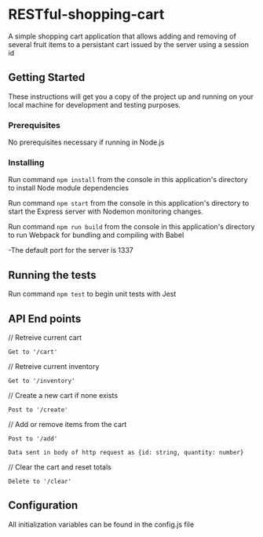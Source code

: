# RESTful-shopping-cart
A simple shopping cart application that allows adding and removing of several fruit items to a persistant cart issued by the server using a session id

## Getting Started

These instructions will get you a copy of the project up and running on your local machine for development and testing purposes.


### Prerequisites

No prerequisites necessary if running in Node.js

### Installing

Run command `npm install` from the console in this application's directory to install Node module dependencies

Run command `npm start` from the console in this application's directory to start the Express server with Nodemon monitoring changes.

Run command `npm run build` from the console in this application's directory to run Webpack for bundling and compiling with Babel

-The default port for the server is 1337

## Running the tests

Run command `npm test` to begin unit tests with Jest

## API End points

// Retreive current cart

    Get to '/cart'

// Retreive current inventory

    Get to '/inventory'

// Create a new cart if none exists

    Post to '/create'

// Add or remove items from the cart

    Post to '/add'

    Data sent in body of http request as {id: string, quantity: number}

// Clear the cart and reset totals

    Delete to '/clear'


## Configuration

All initialization variables can be found in the config.js file
